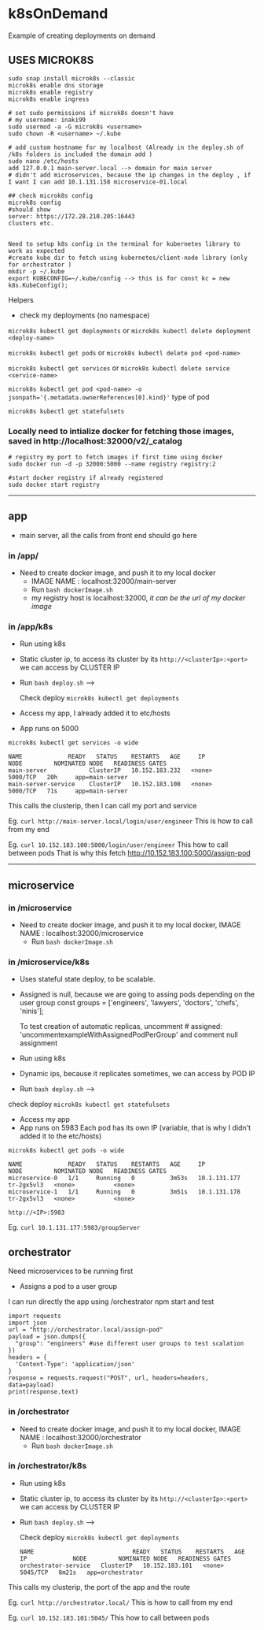 # k8sOnDemand
Example of creating deployments on demand

## USES MICROK8S
```
sudo snap install microk8s --classic
microk8s enable dns storage
microk8s enable registry
microk8s enable ingress

# set sudo permissions if microk8s doesn't have
# my username: inaki99
sudo usermod -a -G microk8s <username>
sudo chown -R <username> ~/.kube

# add custom hostname for my localhost (Already in the deploy.sh of /k8s folders is included the domain add )
sudo nano /etc/hosts
add 127.0.0.1 main-server.local --> domain for main server
# didn't add microservices, because the ip changes in the deploy , if I want I can add 10.1.131.158 microservice-01.local

## check microk8s config 
microk8s config
#should show 
server: https://172.28.210.205:16443
clusters etc.


Need to setup k8s config in the terminal for kubernetes library to work as expected 
#create kube dir to fetch using kubernetes/client-node library (only for orchestrator )
mkdir -p ~/.kube
export KUBECONFIG=~/.kube/config --> this is for const kc = new k8s.KubeConfig();

```

Helpers
- check my deployments (no namespace)

`microk8s kubectl get deployments` or `microk8s kubectl delete deployment <deploy-name>`

`microk8s kubectl get pods` or `microk8s kubectl delete pod <pod-name>`

`microk8s kubectl get services` or `microk8s kubectl delete service <service-name>`

`microk8s kubectl get pod <pod-name> -o jsonpath='{.metadata.ownerReferences[0].kind}'` type of pod 

`microk8s kubectl get statefulsets`

###  Locally need to intialize docker for fetching those images, saved in http://localhost:32000/v2/_catalog
```
# registry my port to fetch images if first time using docker
sudo docker run -d -p 32000:5000 --name registry registry:2

#start docker registry if already registered
sudo docker start registry

```
------------------------------------------------------------------------------------------------------------------------------
## app 
- main server, all the calls from front end should go here

### in /app/
- Need to create docker image, and push it to my local docker
    - IMAGE NAME : localhost:32000/main-server
    - Run `bash dockerImage.sh`
    - my registry host is localhost:32000, *it can be the url of my docker image*


### in /app/k8s 
- Run using k8s 
- Static cluster ip, to access its cluster by its `http://<clusterIp>:<port>`  we can access by CLUSTER IP
- Run `bash deploy.sh` --> 

    Check deploy   `microk8s kubectl get deployments`


- Access my app, I already added it to etc/hosts
- App runs on 5000
```
microk8s kubectl get services -o wide

NAME             READY   STATUS    RESTARTS   AGE     IP             NODE         NOMINATED NODE   READINESS GATES
main-server            ClusterIP   10.152.183.232   <none>        5000/TCP   20h     app=main-server
main-server-service    ClusterIP   10.152.183.100   <none>        5000/TCP   71s     app=main-server
```

This calls the clusterip, then I can call my port and service 

Eg.  `curl http://main-server.local/login/user/engineer` This is how to call from my end

Eg.  `curl 10.152.183.100:5000/login/user/engineer` This how to call between pods
    That is why this fetch http://10.152.183.100:5000/assign-pod


------------------------------------------------------------------------------------------------------------------------------

## microservice
### in /microservice

- Need to create docker image, and push it to my local docker, 
IMAGE NAME : localhost:32000/microservice
    - Run `bash dockerImage.sh`

### in /microservice/k8s 
- Uses stateful state deploy, to be scalable.

- Assigned is null, because we are going to assing pods depending on the user group const groups = ['engineers', 'lawyers', 'doctors', 'chefs', 'ninis'];

    To test creation of automatic replicas, uncomment # assigned: 'uncommentexampleWithAssignedPodPerGroup' and comment null assignment

- Run using k8s 
- Dynamic ips, because it replicates sometimes, we can access by POD IP
- Run `bash deploy.sh` --> 

check deploy `microk8s kubectl get statefulsets`


- Access my app
- App runs on 5983
Each pod has its own IP (variable, that is why I didn't added it to the etc/hosts)


```
microk8s kubectl get pods -o wide

NAME             READY   STATUS    RESTARTS   AGE     IP             NODE         NOMINATED NODE   READINESS GATES
microservice-0   1/1     Running   0          3m53s   10.1.131.177   tr-2gx5vl3   <none>           <none>
microservice-1   1/1     Running   0          3m51s   10.1.131.178   tr-2gx5vl3   <none>           <none>
```

`http://<IP>:5983` 

Eg.  `curl 10.1.131.177:5983/groupServer`

## orchestrator 
Need microservices to be running first 

- Assigns a pod to a user group

I can run directly the app using /orchestrator npm start and test 
```
import requests
import json
url = "http://orchestrator.local/assign-pod"
payload = json.dumps({
  "group": "engineers" #use different user groups to test scalation
})
headers = {
  'Content-Type': 'application/json'
}
response = requests.request("POST", url, headers=headers, data=payload)
print(response.text)
```
### in /orchestrator
- Need to create docker image, and push it to my local docker, 
IMAGE NAME : localhost:32000/orchestrator
    - Run `bash dockerImage.sh`

### in /orchestrator/k8s 
- Run using k8s 
- Static cluster ip, to access its cluster by its `http://<clusterIp>:<port>` we can access by CLUSTER IP
- Run `bash deploy.sh` --> 

    Check deploy   `microk8s kubectl get deployments`

    ```
    NAME                            READY   STATUS    RESTARTS   AGE   IP             NODE         NOMINATED NODE   READINESS GATES
    orchestrator-service   ClusterIP   10.152.183.101   <none>        5045/TCP   8m21s   app=orchestrator
    ```

This calls my clusterip, the port of the app and the route

Eg.  `curl http://orchestrator.local/` This is how to call from my end

Eg.  `curl 10.152.183.101:5045/` This how to call between pods